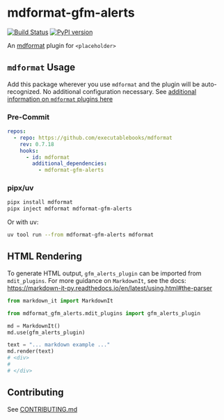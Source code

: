 # mdformat-gfm-alerts

[![Build Status][ci-badge]][ci-link] [![PyPI version][pypi-badge]][pypi-link]

An [mdformat](https://github.com/executablebooks/mdformat) plugin for `<placeholder>`

## `mdformat` Usage

Add this package wherever you use `mdformat` and the plugin will be auto-recognized. No additional configuration necessary. See [additional information on `mdformat` plugins here](https://mdformat.readthedocs.io/en/stable/users/plugins.html)

### Pre-Commit

```yaml
repos:
  - repo: https://github.com/executablebooks/mdformat
    rev: 0.7.18
    hooks:
      - id: mdformat
        additional_dependencies:
          - mdformat-gfm-alerts
```

### pipx/uv

```sh
pipx install mdformat
pipx inject mdformat mdformat-gfm-alerts
```

Or with uv:

```sh
uv tool run --from mdformat-gfm-alerts mdformat
```

## HTML Rendering

To generate HTML output, `gfm_alerts_plugin` can be imported from `mdit_plugins`. For more guidance on `MarkdownIt`, see the docs: <https://markdown-it-py.readthedocs.io/en/latest/using.html#the-parser>

```py
from markdown_it import MarkdownIt

from mdformat_gfm_alerts.mdit_plugins import gfm_alerts_plugin

md = MarkdownIt()
md.use(gfm_alerts_plugin)

text = "... markdown example ..."
md.render(text)
# <div>
#
# </div>
```

## Contributing

See [CONTRIBUTING.md](https://github.com/kyleking/mdformat-gfm-alerts/blob/main/CONTRIBUTING.md)

[ci-badge]: https://github.com/kyleking/mdformat-gfm-alerts/workflows/CI/badge.svg?branch=main
[ci-link]: https://github.com/kyleking/mdformat-gfm-alerts/actions?query=workflow%3ACI+branch%3Amain+event%3Apush
[pypi-badge]: https://img.shields.io/pypi/v/mdformat-gfm-alerts.svg
[pypi-link]: https://pypi.org/project/mdformat-gfm-alerts
